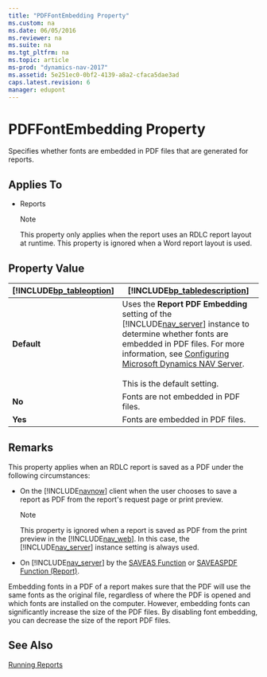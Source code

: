 ```yaml
---
title: "PDFFontEmbedding Property"
ms.custom: na
ms.date: 06/05/2016
ms.reviewer: na
ms.suite: na
ms.tgt_pltfrm: na
ms.topic: article
ms-prod: "dynamics-nav-2017"
ms.assetid: 5e251ec0-0bf2-4139-a8a2-cfaca5dae3ad
caps.latest.revision: 6
manager: edupont
---
```

# PDFFontEmbedding Property
Specifies whether fonts are embedded in PDF files that are generated for reports.  
  
## Applies To  
  
-   Reports  
  
    > [!NOTE]  
    >  This property only applies when the report uses an RDLC report layout at runtime. This property is ignored when a Word report layout is used.  
  
## Property Value  
  
|[!INCLUDE[bp_tableoption](includes/bp_tableoption_md.md)]|[!INCLUDE[bp_tabledescription](includes/bp_tabledescription_md.md)]|  
|----------------------------------|---------------------------------------|  
|**Default**|Uses the **Report PDF Embedding** setting of the [!INCLUDE[nav_server](includes/nav_server_md.md)] instance to determine whether fonts are embedded in PDF files. For more information, see [Configuring Microsoft Dynamics NAV Server](Configuring-Microsoft-Dynamics-NAV-Server.md).<br /><br /> This is the default setting.|  
|**No**|Fonts are not embedded in PDF files.|  
|**Yes**|Fonts are embedded in PDF files.|  
  
## Remarks  
 This property applies when an RDLC report is saved as a PDF under the following circumstances:  
  
-   On the [!INCLUDE[navnow](includes/navnow_md.md)] client when the user chooses to save a report as PDF from the report's request page or print preview.  
  
    > [!NOTE]  
    >  This property is ignored when a report is saved as PDF from the print preview in the [!INCLUDE[nav_web](includes/nav_web_md.md)]. In this case, the [!INCLUDE[nav_server](includes/nav_server_md.md)] instance setting is always used.  
  
-   On [!INCLUDE[nav_server](includes/nav_server_md.md)] by the [SAVEAS Function](SAVEAS-Function.md) or [SAVEASPDF Function \(Report\)](SAVEASPDF-Function--Report-.md).  
  
 Embedding fonts in a PDF of a report makes sure that the PDF will use the same fonts as the original file, regardless of where the PDF is opened and which fonts are installed on the computer. However, embedding fonts can significantly increase the size of the PDF files. By disabling font embedding, you can decrease the size of the report PDF files.  
  
## See Also  
 [Running Reports](Running-Reports.md)